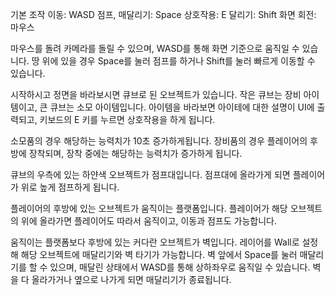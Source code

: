 기본 조작
이동: WASD
점프, 매달리기: Space
상호작용: E
달리기: Shift
화면 회전: 마우스

마우스를 돌려 카메라를 돌릴 수 있으며, WASD를 통해 화면 기준으로 움직일 수 있습니다.
땅 위에 있을 경우 Space를 눌러 점프를 하거나 Shift를 눌러 빠르게 이동할 수 있습니다.

시작하시고 정면을 바라보시면 큐브로 된 오브젝트가 있습니다.
작은 큐브는 장비 아이템이고, 큰 큐브는 소모 아이템입니다.
아이템을 바라보면 아이테에 대한 설명이 UI에 출력되고, 키보드의 E 키를 누르면 상호작용을 하게 됩니다.

소모품의 경우 해당하는 능력치가 10초 증가하게됩니다.
장비품의 경우 플레이어의 후방에 장착되며, 장착 중에는 해당하는 능력치가 증가하게 됩니다.

큐브의 우측에 있는 하얀색 오브젝트가 점프대입니다.
점프대에 올라가게 되면 플레이어가 위로 높게 점프하게 됩니다.

플레이어의 후방에 있는 오브젝트가 움직이는 플랫폼입니다.
플레이어가 해당 오브젝트의 위에 올라가면 플레이어도 따라서 움직이고, 이동과 점프도 가능합니다.

움직이는 플랫폼보다 후방에 있는 커다란 오브젝트가 벽입니다.
레이어를 Wall로 설정해 해당 오브젝트에 매달리기와 벽 타기가 가능합니다.
벽 앞에서 Space를 눌러 매달리기를 할 수 있으며, 매달린 상태에서 WASD를 통해 상하좌우로 움직일 수 있습니다.
벽을 다 올라가거나 옆으로 나가게 되면 매달리기가 종료됩니다.
